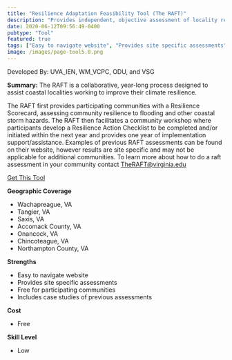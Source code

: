 ```yaml
---
title: "Resilience Adaptation Feasibility Tool (The RAFT)"
description: "Provides independent, objective assessment of locality resilience in coastal Virginia."
date: 2020-06-12T09:56:49-0400
pubtype: "Tool"
featured: true
tags: ["Easy to navigate website", "Provides site specific assessments", "Free for participating communities", "Includes case studies of previous assessments"]
image: /images/page-tool5.0.png
---
```

Developed By: UVA_IEN, WM_VCPC, ODU, and VSG

**Summary:** The RAFT is a collaborative, year-long process designed to assist coastal localities working to improve their climate resilience. 

The RAFT first provides participating communities with a Resilience Scorecard, assessing community resilience to flooding and other coastal storm hazards. The RAFT then facilitates a community workshop where participants develop a Resilience Action Checklist to be completed and/or initiated within the next year and provides one year of implementation support/assistance. Examples of previous RAFT assessments can be found on their website, however results are site specific and may not be applicable for additional communities. To learn more about how to do a raft assessment in your community contact TheRAFT@virginia.edu

<a href="https://raft.ien.virginia.edu/" target="_blank">Get This Tool</a>

__**Geographic Coverage**__
-  Wachapreague, VA
-  Tangier, VA
-  Saxis, VA
-  Accomack County, VA
-  Onancock, VA
-  Chincoteague, VA
-  Northampton County, VA

__**Strengths**__
-  Easy to navigate website
-   Provides site specific assessments
-   Free for participating communities
-   Includes case studies of previous assessments

__**Cost**__
- Free

__**Skill Level**__
- Low
